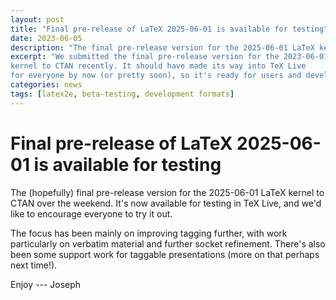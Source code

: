 ```yaml
---
layout: post
title: "Final pre-release of LaTeX 2025-06-01 is available for testing"
date: 2023-06-05
description: "The final pre-release version for the 2025-06-01 LaTeX kernel to CTAN over the weekend."
excerpt: "We submitted the final pre-release version for the 2023-06-01 LaTeX
kernel to CTAN recently. It should have made its way into TeX Live
for everyone by now (or pretty soon), so it's ready for users and developers to try."
categories: news
tags: [latex2e, beta-testing, development formats]
---
```


# Final pre-release of LaTeX 2025-06-01 is available for testing

The (hopefully) final pre-release version for the 2025-06-01 LaTeX kernel to
CTAN over the weekend. It's now available for testing in TeX Live, and we'd
like to encourage everyone to try it out.

The focus has been mainly on improving tagging further, with work particularly
on verbatim material and further socket refinement. There's also been some
support work for taggable presentations (more on that perhaps next time!).

Enjoy --- Joseph


